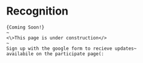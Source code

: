 # Recognition



```text
{Coming Soon!}
~   
<\>This page is under construction</> 
~
Sign up with the google form to recieve updates~ 
availabile on the participate page(:
```

